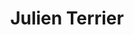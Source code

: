 ---
template: IdentityDetailPage
title: Julien Terrier
description: SPO
image: /julien.jpg
website: https://www.adaministake.com/
donationAddress: 
---
